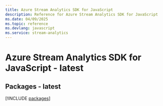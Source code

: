 ```yaml
---
title: Azure Stream Analytics SDK for JavaScript
description: Reference for Azure Stream Analytics SDK for JavaScript
ms.date: 04/09/2025
ms.topic: reference
ms.devlang: javascript
ms.service: stream-analytics
---
```

# Azure Stream Analytics SDK for JavaScript - latest
## Packages - latest
[!INCLUDE [packages](stream-analytics-index.md)]